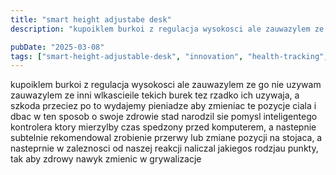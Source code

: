 ```yaml
---
title: "smart height adjustabe desk"
description: "kupoiklem burkoi z regulacja wysokosci ale zauwazylem ze go nie uzywam zauwazylem ze inni wlkascieile tekich burek tez rzadko ich uzywaja, a szkoda przeciez po ..."

pubDate: "2025-03-08"
tags: ["smart-height-adjustable-desk", "innovation", "health-tracking", "ergonomic-design", "office-furniture", "posture-awareness"]
---
```



kupoiklem burkoi z regulacja wysokosci ale zauwazylem ze go nie uzywam
zauwazylem ze inni wlkascieile tekich burek tez rzadko ich uzywaja, a szkoda
przeciez po to wydajemy pieniadze aby zmieniac te pozycje ciala i dbac w ten sposob o swoje zdrowie
stad narodzil sie pomysl inteligentego kontrolera ktory mierzylby czas spedzony przed komputerem, a nastepnie subtelnie rekomendowal zrobienie przerwy lub zmiane pozycji na stojaca, a nasteprnie w zaleznosci od naszej reakcji naliczal jakiegos rodzjau punkty, tak aby zdrowy nawyk zmienic w grywalizacje

